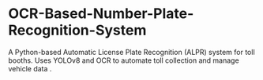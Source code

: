 # OCR-Based-Number-Plate-Recognition-System
A Python-based Automatic License Plate Recognition (ALPR) system for toll booths. Uses YOLOv8 and OCR to automate toll collection and manage vehicle data .
